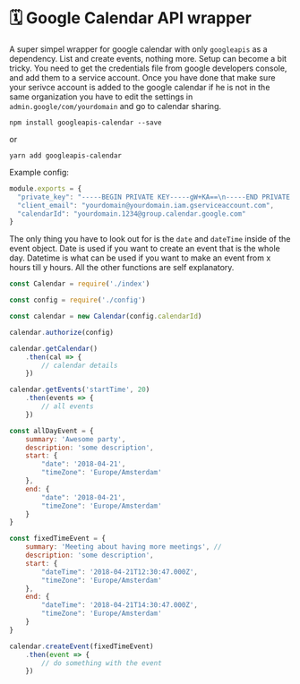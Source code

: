 # 🗓 Google Calendar API wrapper

A super simpel wrapper for google calendar with only `googleapis` as a dependency. List and create events, nothing more. Setup can become a bit tricky.
You need to get the credentials file from google developers console, and add them to a service account. Once you have done that make sure your serivce account is added to the
google calendar if he is not in the same organization you have to edit the settings in `admin.google/com/yourdomain` and go to calendar sharing.  

```
npm install googleapis-calendar --save
```
or
```
yarn add googleapis-calendar 
```
Example config: 

```javascript
module.exports = {
  "private_key": "-----BEGIN PRIVATE KEY-----gW+KA==\n-----END PRIVATE KEY-----\n",
  "client_email": "yourdomain@yourdomain.iam.gserviceaccount.com",
  "calendarId": "yourdomain.1234@group.calendar.google.com"
}
```

The only thing you have to look out for is the `date` and `dateTime` inside of the event object. Date is used if you want to create an event that is the whole day. Datetime is what can be used if you want to make an event from x hours till y hours. All the other functions are self explanatory.

```javascript
const Calendar = require('./index')

const config = require('./config')

const calendar = new Calendar(config.calendarId)

calendar.authorize(config)

calendar.getCalendar()
    .then(cal => {
        // calendar details
    })

calendar.getEvents('startTime', 20)
    .then(events => {
        // all events
    })

const allDayEvent = {
    summary: 'Awesome party',
    description: 'some description',
    start: {
        "date": '2018-04-21',
        "timeZone": 'Europe/Amsterdam'
    },
    end: {
        "date": '2018-04-21',
        "timeZone": 'Europe/Amsterdam'
    }
}

const fixedTimeEvent = {
    summary: 'Meeting about having more meetings', // 
    description: 'some description',
    start: {
        "dateTime": '2018-04-21T12:30:47.000Z',
        "timeZone": 'Europe/Amsterdam'
    },
    end: {
        "dateTime": '2018-04-21T14:30:47.000Z',
        "timeZone": 'Europe/Amsterdam'
    }
}

calendar.createEvent(fixedTimeEvent)
    .then(event => {
        // do something with the event
    })
```
